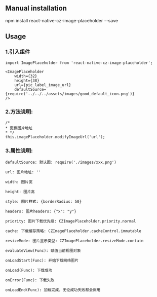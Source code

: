 ## Manual installation

npm install react-native-cz-image-placeholder --save


## Usage
###  1.引入组件
```
import ImagePlaceholder from 'react-native-cz-image-placeholder';

<ImagePlaceholder
    width={32}
    height={38}
    url={pic_label_image_url}
    defaultSource={require('../../../assets/images/good_default_icon.png')}
/>  
```

###  2.方法说明:
```
/*
* 更换图片地址
* */
this.imagePlaceholder.modifyImageUrl('url');
```

###  3.属性说明:
```
defaultSource: 默认图: require('./images/xxx.png')
```
```
url: 图片地址: ''
```
```
width: 图片宽
```
```
height: 图片高
```
```
style: 图片样式: {borderRadius: 50}
```
```
headers: 图片headers: {"x": "y"}
```
```
priority: 图片下载优先级: CZImagePlaceholder.priority.normal
```
```
cache: 下载缓存策略: CZImagePlaceholder.cacheControl.immutable
```
```
resizeMode: 图片显示类型: CZImagePlaceholder.resizeMode.contain
```
```
evaluateView(Func): 赋值当前视图对象
```
```
onLoadStart(Func): 开始下载网络图片
```
```
onLoad(Func): 下载成功
```
```
onError(Func): 下载失败
```
```
onLoadEnd(Func): 加载完成，无论成功失败都会调用
```

